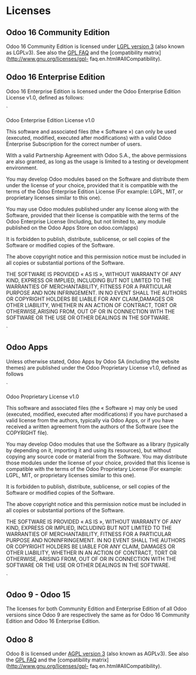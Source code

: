 # Licenses

## Odoo 16 Community Edition

Odoo 16 Community Edition is licensed under [LGPL version
3](http://www.gnu.org/licenses/lgpl-3.0.en.html) (also known as LGPLv3). See
also the [GPL FAQ](http://www.gnu.org/licenses/gpl-faq.en.html) and the
[compatibility matrix](http://www.gnu.org/licenses/gpl-
faq.en.html#AllCompatibility).

## Odoo 16 Enterprise Edition

Odoo 16 Enterprise Edition is licensed under the Odoo Enterprise Edition
License v1.0, defined as follows:

`

Odoo Enterprise Edition License v1.0

This software and associated files (the « Software ») can only be used
(executed, modified, executed after modifications) with a valid Odoo
Enterprise Subscription for the correct number of users.

With a valid Partnership Agreement with Odoo S.A., the above permissions are
also granted, as long as the usage is limited to a testing or development
environment.

You may develop Odoo modules based on the Software and distribute them under
the license of your choice, provided that it is compatible with the terms of
the Odoo Enterprise Edition License (For example: LGPL, MIT, or proprietary
licenses similar to this one).

You may use Odoo modules published under any license along with the Software,
provided that their license is compatible with the terms of the Odoo
Enterprise License (Including, but not limited to, any module published on the
Odoo Apps Store on odoo.com/apps)

It is forbidden to publish, distribute, sublicense, or sell copies of the
Software or modified copies of the Software.

The above copyright notice and this permission notice must be included in all
copies or substantial portions of the Software.

THE SOFTWARE IS PROVIDED « AS IS », WITHOUT WARRANTY OF ANY KIND, EXPRESS OR
IMPLIED, INCLUDING BUT NOT LIMITED TO THE WARRANTIES OF MERCHANTABILITY,
FITNESS FOR A PARTICULAR PURPOSE AND NON INFRINGEMENT. IN NO EVENT SHALL THE
AUTHORS OR COPYRIGHT HOLDERS BE LIABLE FOR ANY CLAIM,DAMAGES OR OTHER
LIABILITY, WHETHER IN AN ACTION OF CONTRACT, TORT OR OTHERWISE,ARISING FROM,
OUT OF OR IN CONNECTION WITH THE SOFTWARE OR THE USE OR OTHER DEALINGS IN THE
SOFTWARE.

`

## Odoo Apps

Unless otherwise stated, Odoo Apps by Odoo SA (including the website themes)
are published under the Odoo Proprietary License v1.0, defined as follows

`

Odoo Proprietary License v1.0

This software and associated files (the « Software ») may only be used
(executed, modified, executed after modifications) if you have purchased a
valid license from the authors, typically via Odoo Apps, or if you have
received a written agreement from the authors of the Software (see the
COPYRIGHT file).

You may develop Odoo modules that use the Software as a library (typically by
depending on it, importing it and using its resources), but without copying
any source code or material from the Software. You may distribute those
modules under the license of your choice, provided that this license is
compatible with the terms of the Odoo Proprietary License (For example: LGPL,
MIT, or proprietary licenses similar to this one).

It is forbidden to publish, distribute, sublicense, or sell copies of the
Software or modified copies of the Software.

The above copyright notice and this permission notice must be included in all
copies or substantial portions of the Software.

THE SOFTWARE IS PROVIDED « AS IS », WITHOUT WARRANTY OF ANY KIND, EXPRESS OR
IMPLIED, INCLUDING BUT NOT LIMITED TO THE WARRANTIES OF MERCHANTABILITY,
FITNESS FOR A PARTICULAR PURPOSE AND NONINFRINGEMENT. IN NO EVENT SHALL THE
AUTHORS OR COPYRIGHT HOLDERS BE LIABLE FOR ANY CLAIM, DAMAGES OR OTHER
LIABILITY, WHETHER IN AN ACTION OF CONTRACT, TORT OR OTHERWISE, ARISING FROM,
OUT OF OR IN CONNECTION WITH THE SOFTWARE OR THE USE OR OTHER DEALINGS IN THE
SOFTWARE.

`

## Odoo 9 - Odoo 15

The licenses for both Community Edition and Enterprise Edition of all Odoo
versions since Odoo 9 are respectively the same as for Odoo 16 Community
Edition and Odoo 16 Enterprise Edition.

## Odoo 8

Odoo 8 is licensed under [AGPL version
3](http://www.gnu.org/licenses/agpl-3.0.en.html) (also known as AGPLv3). See
also the [GPL FAQ](http://www.gnu.org/licenses/gpl-faq.en.html) and the
[compatibility matrix](http://www.gnu.org/licenses/gpl-
faq.en.html#AllCompatibility).

